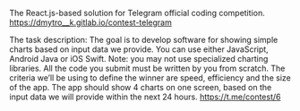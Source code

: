 The React.js-based solution for Telegram official coding competition.
https://dmytro__k.gitlab.io/contest-telegram

The task description:
The goal is to develop software for showing simple charts based on input data we provide. You can use either JavaScript, Android Java or iOS Swift. 
Note: you may not use specialized charting libraries. All the code you submit must be written by you from scratch.
The criteria we’ll be using to define the winner are speed, efficiency and the size of the app.
The app should show 4 charts on one screen, based on the input data we will provide within the next 24 hours.
https://t.me/contest/6
